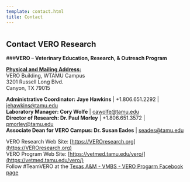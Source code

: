 ```yaml
---
template: contact.html
title: Contact
---
```

#

## Contact VERO Research

###<b>VERO – Veterinary Education, Research, & Outreach Program</b>

<b><u>Physical and Mailing Address:</b></u><br>
VERO Building, WTAMU Campus<br>
3201 Russell Long Blvd.<br>
Canyon, TX 79015<br>

<b>Administrative Coordinator: Jaye Hawkins</b> | +1.806.651.2292 | [jehawkins@tamu.edu](mailto:jehawkins@tamu.edu)<br>
<b>Laboratory Manager: Cory Wolfe</b> | [cawolfe@tamu.edu](mailto:cawolfe@tamu.edu)<br>
<b>Director of Research: Dr. Paul Morley</b> | +1.806.651.3572 | [pmorley@tamu.edu](mailto:pmorley@tamu.edu)<br>
<b>Associate Dean for VERO Campus: Dr. Susan Eades</b> | [seades@tamu.edu](mailto:seades@tamu.edu)<br>

VERO Research Web Site: [https://VEROresearch.org](https://VEROresearch.org)<br>
VERO Program Web Site: [https://vetmed.tamu.edu/vero/](https://vetmed.tamu.edu/vero/)<br>
Follow #TeamVERO at the [Texas A&M - VMBS - VERO Progarm Facebook page](https://www.facebook.com/tamuvetmedVERO/)
